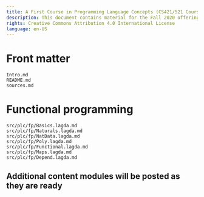 ```yaml
---
title: A First Course in Programming Language Concepts (CS421/521 Course Pack)
description: This document contains material for the Fall 2020 offering of UWL CS421/521, Concepts of Programming Languages.
rights: Creative Commons Attribution 4.0 International License
language: en-US
---
```


# Front matter

``` {.include shift-heading-level-by=1}
Intro.md
README.md
sources.md
```

# Functional programming

``` {.include shift-heading-level-by=1}
src/plc/fp/Basics.lagda.md
src/plc/fp/Naturals.lagda.md
src/plc/fp/NatData.lagda.md
src/plc/fp/Poly.lagda.md
src/plc/fp/Functional.lagda.md
src/plc/fp/Maps.lagda.md
src/plc/fp/Depend.lagda.md
```

## Additional content modules will be posted as they are ready
